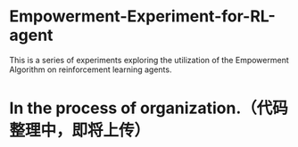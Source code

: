 # Empowerment-Experiment-for-RL-agent
This is a series of experiments exploring the utilization of the Empowerment Algorithm on reinforcement learning agents.

# In the process of organization.（代码整理中，即将上传）
